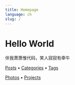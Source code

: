 ```yaml
---
title: Homepage
language: ch
slug: /
---
```


# Hello World

伴我萧萧惟代码，笑人寂寂有牵牛

[Posts](/posts/) &bull; [Categories](/categories/) &bull; [Tags](/tags/)

[Photos](/photos/) &bull; [Projects](/projects/)
